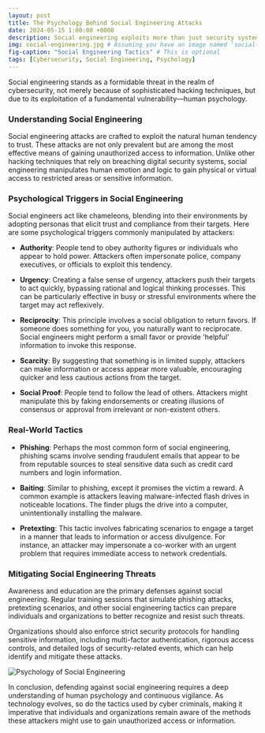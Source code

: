 ```yaml
---
layout: post
title: The Psychology Behind Social Engineering Attacks
date: 2024-05-15 1:00:00 +0000
description: Social engineering exploits more than just security systems – it manipulates human psychology. Explore how social engineers use psychological tactics to breach even the most secure environments.
img: social-engineering.jpg # Assuming you have an image named 'social-engineering.jpg' in your assets/img directory
fig-caption: "Social Engineering Tactics" # This is optional
tags: [Cybersecurity, Social Engineering, Psychology]
---
```

Social engineering stands as a formidable threat in the realm of cybersecurity, not merely because of sophisticated hacking techniques, but due to its exploitation of a fundamental vulnerability—human psychology. 

### Understanding Social Engineering

Social engineering attacks are crafted to exploit the natural human tendency to trust. These attacks are not only prevalent but are among the most effective means of gaining unauthorized access to information. Unlike other hacking techniques that rely on breaching digital security systems, social engineering manipulates human emotion and logic to gain physical or virtual access to restricted areas or sensitive information.

### Psychological Triggers in Social Engineering

Social engineers act like chameleons, blending into their environments by adopting personas that elicit trust and compliance from their targets. Here are some psychological triggers commonly manipulated by attackers:

- **Authority**: People tend to obey authority figures or individuals who appear to hold power. Attackers often impersonate police, company executives, or officials to exploit this tendency.
  
- **Urgency**: Creating a false sense of urgency, attackers push their targets to act quickly, bypassing rational and logical thinking processes. This can be particularly effective in busy or stressful environments where the target may act reflexively.

- **Reciprocity**: This principle involves a social obligation to return favors. If someone does something for you, you naturally want to reciprocate. Social engineers might perform a small favor or provide 'helpful' information to invoke this response.

- **Scarcity**: By suggesting that something is in limited supply, attackers can make information or access appear more valuable, encouraging quicker and less cautious actions from the target.

- **Social Proof**: People tend to follow the lead of others. Attackers might manipulate this by faking endorsements or creating illusions of consensus or approval from irrelevant or non-existent others.

### Real-World Tactics

- **Phishing**: Perhaps the most common form of social engineering, phishing scams involve sending fraudulent emails that appear to be from reputable sources to steal sensitive data such as credit card numbers and login information.
  
- **Baiting**: Similar to phishing, except it promises the victim a reward. A common example is attackers leaving malware-infected flash drives in noticeable locations. The finder plugs the drive into a computer, unintentionally installing the malware.

- **Pretexting**: This tactic involves fabricating scenarios to engage a target in a manner that leads to information or access divulgence. For instance, an attacker may impersonate a co-worker with an urgent problem that requires immediate access to network credentials.

### Mitigating Social Engineering Threats

Awareness and education are the primary defenses against social engineering. Regular training sessions that simulate phishing attacks, pretexting scenarios, and other social engineering tactics can prepare individuals and organizations to better recognize and resist such threats.

Organizations should also enforce strict security protocols for handling sensitive information, including multi-factor authentication, rigorous access controls, and detailed logs of security-related events, which can help identify and mitigate these attacks.

![Psychology of Social Engineering]({{site.baseurl}}/assets/img/social-engineering.jpg)

In conclusion, defending against social engineering requires a deep understanding of human psychology and continuous vigilance. As technology evolves, so do the tactics used by cyber criminals, making it imperative that individuals and organizations remain aware of the methods these attackers might use to gain unauthorized access or information.
